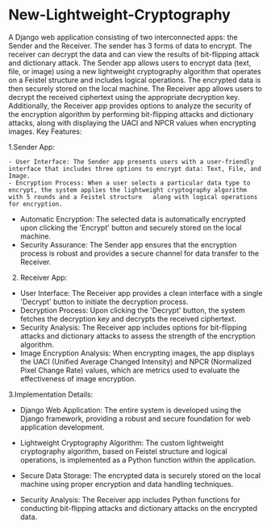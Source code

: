 # New-Lightweight-Cryptography
A Django web application consisting of two interconnected apps: the Sender and the Receiver. The sender has 3 forms of data to encrypt. The receiver can decrypt the data and can view the results of bit-flipping attack and dictionary attack. The Sender app allows users to encrypt data (text, file, or image) using a new lightweight cryptography algorithm that operates on a Feistel structure and includes logical operations. The encrypted data is then securely stored on the local machine. The Receiver app allows users to decrypt the received ciphertext using the appropriate decryption key. Additionally, the Receiver app provides options to analyze the security of the encryption algorithm by performing bit-flipping attacks and dictionary attacks, along with displaying the UACI and NPCR values when encrypting images. Key Features:

1.Sender App:

	- User Interface: The Sender app presents users with a user-friendly interface that includes three options to encrypt data: Text, File, and Image.
	- Encryption Process: When a user selects a particular data type to encrypt, the system applies the lightweight cryptography algorithm with 5 rounds and a Feistel structure   along with logical operations for encryption.
  - Automatic Encryption: The selected data is automatically encrypted upon clicking the 'Encrypt' button and securely stored on the local machine.
  - Security Assurance: The Sender app ensures that the encryption process is robust and provides a secure channel for data transfer to the Receiver.

2. Receiver App:

  - User Interface: The Receiver app provides a clean interface with a single 'Decrypt' button to initiate the decryption process.
  - Decryption Process: Upon clicking the 'Decrypt' button, the system fetches the decryption key and decrypts the received ciphertext.
  - Security Analysis: The Receiver app includes options for bit-flipping attacks and dictionary attacks to assess the strength of the encryption algorithm.
  - Image Encryption Analysis: When encrypting images, the app displays the UACI (Unified Average Changed Intensity) and NPCR (Normalized Pixel Change Rate) values, which       are metrics used to evaluate the effectiveness of image encryption.

3.Implementation Details:

  - Django Web Application: The entire system is developed using the Django framework, providing a robust and secure foundation for web application development.

  - Lightweight Cryptography Algorithm: The custom lightweight cryptography algorithm, based on Feistel structure and logical operations, is implemented as a Python 
    function within the application.

  - Secure Data Storage: The encrypted data is securely stored on the local machine using proper encryption and data handling techniques.

  - Security Analysis: The Receiver app includes Python functions for conducting bit-flipping attacks and dictionary attacks on the encrypted data.
